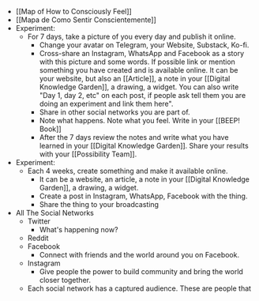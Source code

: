 - [[Map of How to Consciously Feel]]
- [[Mapa de Como Sentir Conscientemente]]
- Experiment:
	- For 7 days, take a picture of you every day and publish it online.
		- Change your avatar on Telegram, your Website, Substack, Ko-fi.
		- Cross-share an Instagram, WhatsApp and Facebook as a story with this picture and some words. If possible link or mention something you have created and is available online. It can be your website, but also an [[Article]], a note in your [[Digital Knowledge Garden]], a drawing, a widget. You can also write "Day 1, day 2, etc" on each post, if people ask tell them you are doing an experiment and link them here".
		- Share in other social networks you are part of.
		- Note what happens. Note what you feel. Write in your [[BEEP! Book]]
		- After the 7 days review the notes and write what you have learned in your [[Digital Knowledge Garden]]. Share your results with your [[Possibility Team]].
- Experiment:
	- Each 4 weeks, create something and make it available online.
		- It can be a website, an article, a note in your [[Digital Knowledge Garden]], a drawing, a widget.
		- Create a post in Instagram, WhatsApp, Facebook with the thing.
		- Share the thing to your broadcasting
- All The Social Networks
	- Twitter
		- What's happening now?
	- Reddit
	- Facebook
		- Connect with friends and the world around you on Facebook.
	- Instagram
		- Give people the power to build community and bring the world closer together.
	- Each social network has a captured audience. These are people that